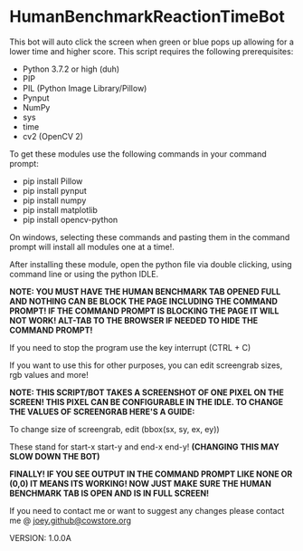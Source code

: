 # HumanBenchmarkReactionTimeBot
This bot will auto click the screen when green or blue pops up allowing for a lower time and higher score. This script requires the following prerequisites:
- Python 3.7.2 or high (duh)
- PIP
- PIL (Python Image Library/Pillow)
- Pynput
- NumPy
- sys
- time
- cv2 (OpenCV 2)

To get these modules use the following commands in your command prompt:
- pip install Pillow
- pip install pynput 
- pip install numpy
- pip install matplotlib
- pip install opencv-python

On windows, selecting these commands and pasting them in the command prompt will install all modules one at a time!.

After installing these module, open the python file via double clicking, using command line or using the python IDLE.

**NOTE: YOU MUST HAVE THE HUMAN BENCHMARK TAB OPENED FULL AND NOTHING CAN BE BLOCK THE PAGE INCLUDING THE COMMAND PROMPT! IF THE COMMAND PROMPT IS BLOCKING THE PAGE IT WILL NOT WORK! ALT-TAB TO THE BROWSER IF NEEDED TO HIDE THE COMMAND PROMPT!**

If you need to stop the program use the key interrupt (CTRL + C)

If you want to use this for other purposes, you can edit screengrab sizes, rgb values and more!

**NOTE: THIS SCRIPT/BOT TAKES A SCREENSHOT OF ONE PIXEL ON THE SCREEN! THIS PIXEL CAN BE CONFIGURABLE IN THE IDLE. TO CHANGE THE VALUES OF SCREENGRAB HERE'S A GUIDE:**

To change size of screengrab, edit (bbox(sx, sy, ex, ey))

These stand for start-x start-y and end-x end-y! **(CHANGING THIS MAY SLOW DOWN THE BOT)**

**FINALLY! IF YOU SEE OUTPUT IN THE COMMAND PROMPT LIKE NONE OR (0,0) IT MEANS ITS WORKING! NOW JUST MAKE SURE THE HUMAN BENCHMARK TAB IS OPEN AND IS IN FULL SCREEN!**

If you need to contact me or want to suggest any changes please contact me @ joey.github@cowstore.org

VERSION: 1.0.0A
